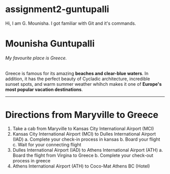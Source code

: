 # assignment2-guntupalli
Hi, I am G. Mounisha. I got familiar with Git and it's commands. 

# Mounisha Guntupalli
###### My favourite place is Greece.

Greece is famous for its amazing **beaches and clear-blue waters**. In addition, it has the perfect beauty of Cycladic architecture, incredible sunset spots, and warm summer weather whihch makes it one of **Europe's most popular vacation destinations**.

---

# Directions from Maryville to Greece
1. Take a cab from Maryville to Kansas City International Airport (MCI)
2. Kansas City International Airport (MCI) to Dulles International Airport (IAD)
    a. Complete your check-in process in kansas
    b. Board your flight
    c. Wait for your connecting flight
3. Dulles International Airport (IAD) to Athens International Airport (ATH)
    a. Board the flight from Virgina to Greece
    b. Complete your check-out process in greece
4. Athens International Airport (ATH) to Coco-Mat Athens BC (Hotel)

